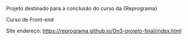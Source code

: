 Projeto destinado para a conclusão do curso da {Reprograma}


Curso de Front-end 

Site endereço: https://reprograma.github.io/On3-projeto-final/index.html
